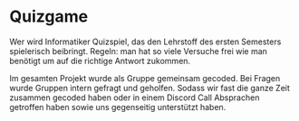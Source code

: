 # Quizgame
Wer wird Informatiker
Quizspiel, das den Lehrstoff des ersten Semesters spielerisch beibringt.
Regeln:
man hat so viele Versuche frei wie man benötigt um auf die richtige Antwort zukommen.


Im gesamten Projekt wurde als Gruppe gemeinsam gecoded. Bei Fragen wurde Gruppen intern gefragt und geholfen. Sodass wir fast die ganze Zeit zusammen gecoded haben oder in einem Discord Call Absprachen getroffen haben sowie uns gegenseitig unterstützt haben.

